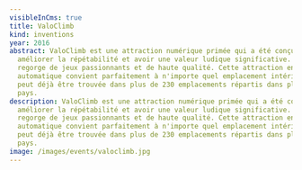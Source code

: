 ```yaml
---
visibleInCms: true
title: ValoClimb
kind: inventions
year: 2016
abstract: ValoClimb est une attraction numérique primée qui a été conçue pour
  améliorer la répétabilité et avoir une valeur ludique significative. ValoClimb
  regorge de jeux passionnants et de haute qualité. Cette attraction entièrement
  automatique convient parfaitement à n'importe quel emplacement intérieur et
  peut déjà être trouvée dans plus de 230 emplacements répartis dans plus de 50
  pays.
description: ValoClimb est une attraction numérique primée qui a été conçue pour
  améliorer la répétabilité et avoir une valeur ludique significative. ValoClimb
  regorge de jeux passionnants et de haute qualité. Cette attraction entièrement
  automatique convient parfaitement à n'importe quel emplacement intérieur et
  peut déjà être trouvée dans plus de 230 emplacements répartis dans plus de 50
  pays.
image: /images/events/valoclimb.jpg
---
```

